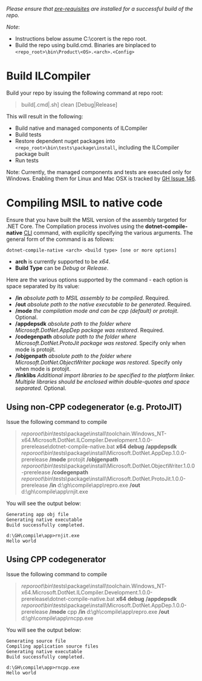 _Please ensure that [pre-requisites](prerequisites-for-building.md) are installed for a successful build of the repo._

_Note_:

* Instructions below assume C:\corert is the repo root.
* Build the repo using build.cmd. Binaries are binplaced to ```<repo_root>\bin\Product\<OS>.<arch>.<Config>```

# Build ILCompiler #

Build your repo by issuing the following command at repo root:

> build[.cmd|.sh] clean [Debug|Release]

This will result in the following:

- Build native and managed components of ILCompiler
- Build tests
- Restore dependent nuget packages into
`<repo_root>\bin\tests\package\install`, including the ILCompiler package built
- Run tests

Note: Currently, the managed components and tests are executed only for Windows. Enabling them for Linux and Mac OSX is tracked by [GH Issue 146](https://github.com/dotnet/corert/issues/146).

# Compiling MSIL to native code #

Ensure that you have built the MSIL version of the assembly targeted for .NET Core. The Compilation process involves using the **dotnet-compile-native** [CLI](https://github.com/dotnet/cli) command, with explicitly specifying the various arguments. The general form of the command is as follows:

    dotnet-compile-native <arch> <build type> [one or more options]

- **arch** is currently supported to be *x64*.
- **Build Type** can be *Debug* or *Release*.

Here are the various options supported by the command - each option is space separated by its value:

- **/in** *absolute path to MSIL assembly to be compiled*. Required.
- **/out** *absolute path to the native executable to be generated*. Required.
- **/mode** *the compilation mode and can be cpp (default) or protojit*. Optional.
- **/appdepsdk** *absolute path to the folder where Microsoft.DotNet.AppDep package was restored*. Required.
- **/codegenpath** *absolute path to the folder where Microsoft.DotNet.ProtoJit package was restored*. Specify only when mode is protojit.
- **/objgenpath** *absolute path to the folder where Microsoft.DotNet.ObjectWriter package was restored*. Specify only when mode is protojit.
- **/linklibs** *Additional import libraries to be specified to the platform linker. Multiple libraries should be enclosed within double-quotes and space separated.* Optional.


## Using non-CPP codegenerator (e.g. ProtoJIT) ##

Issue the following command to compile
> *reporoot*\bin\tests\package\install\toolchain.Windows_NT-x64.Microsoft.DotNet.ILCompiler.Development.1.0.0-prerelease\dotnet-compile-native.bat **x64** **debug** **/appdepsdk** *reporoot*\bin\tests\package\install\Microsoft.DotNet.AppDep.1.0.0-prerelease **/mode** protojit **/objgenpath** *reporoot*\bin\tests\package\install\Microsoft.DotNet.ObjectWriter.1.0.0-prerelease **/codegenpath** *reporoot*\bin\tests\package\install\Microsoft.DotNet.ProtoJit.1.0.0-prerelease **/in** d:\gh\compile\app\repro.exe **/out** d:\gh\compile\app\rnjit.exe

You will see the output below:

    Generating app obj file
    Generating native executable
    Build successfully completed.

    d:\GH\compile\app>rnjit.exe
    Hello world


## Using CPP codegenerator ##


Issue the following command to compile
> *reporoot*\bin\tests\package\install\toolchain.Windows_NT-x64.Microsoft.DotNet.ILCompiler.Development.1.0.0-prerelease\dotnet-compile-native.bat **x64** **debug** **/appdepsdk** *reporoot*\bin\tests\package\install\Microsoft.DotNet.AppDep.1.0.0-prerelease **/mode** cpp **/in** d:\gh\compile\app\repro.exe **/out** d:\gh\compile\app\rncpp.exe

You will see the output below:

    Generating source file
    Compiling application source files
    Generating native executable
    Build successfully completed.

    d:\GH\compile\app>rncpp.exe
    Hello world

